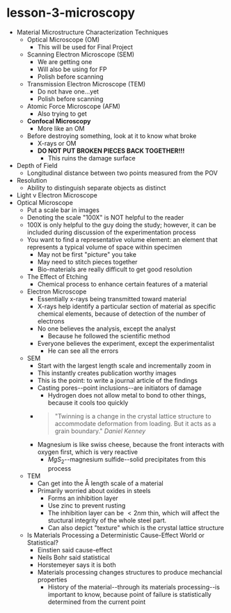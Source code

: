 # lesson-3-microscopy

- Material Microstructure Characterization Techniques
  - Optical Microscope (OM)
    - This will be used for Final Project
  - Scanning Electron Microscope (SEM)
    - We are getting one
    - Will also be using for FP
    - Polish before scanning
  - Transmission Electron Microscope (TEM)
    - Do not have one...yet
    - Polish before scanning
  - Atomic Force Microscope (AFM)
    - Also trying to get
  - **Confocal Microscopy**
    - More like an OM
  - Before destroying something, look at it to know what broke
    - X-rays or OM
    - **DO NOT PUT BROKEN PIECES BACK TOGETHER!!!**
      - This ruins the damage surface
- Depth of Field
  - Longitudinal distance between two points measured from the POV
- Resolution
  - Ability to distinguish separate objects as distinct
- Light v Electron Microscope
- Optical Microscope
  - Put a scale bar in images
  - Denoting the scale "100X" is NOT helpful to the reader
  - 100X is only helpful to the guy doing the study; however, it can be included during discussion of the experimentation process
  - You want to find a representative volume element: an element that represents a typical volume of space within specimen
    - May not be first "picture" you take
    - May need to stitch pieces together
    - Bio-materials are really difficult to get good resolution
  - The Effect of Etching
    - Chemical process to enhance certain features of a material
  - Electron Microscope
    - Essentially x-rays being transmitted toward material
    - X-rays help identify a particular section of material as specific chemical elements, because of detection of the number of electrons
    - No one believes the analysis, except the analyst
      - Because he followed the scientific method
    - Everyone believes the experiment, except the experimentalist
      - He can see all the errors
  - SEM
    - Start with the largest length scale and incrementally zoom in
    - This instantly creates publication worthy images
    - This is the point: to write a journal article of the findings
    - Casting pores--point inclusions--are initiators of damage
      - Hydrogen does not allow metal to bond to other things, because it cools too quickly
    - > "Twinning is a change in the crystal lattice structure to accommodate deformation from loading. But it acts as a grain boundary." <cite> Daniel Kenney
    - Magnesium is like swiss cheese, because the front interacts with oxygen first, which is very reactive
      - $MgS_{2}$--magnesium sulfide--solid precipitates from this process
  - TEM
    - Can get into the $\text{\AA}$ length scale of a material
    - Primarily worried about oxides in steels
      - Forms an inhibition layer
      - Use zinc to prevent rusting
      - The inhibition layer can be $<2 nm$ thin, which will affect the stuctural integrity of the whole steel part.
      - Can also depict "texture" which is the crystal lattice structure
  - Is Materials Processing a Deterministic Cause-Effect World or Statistical?
    - Einstien said cause-effect
    - Neils Bohr said statistical
    - Horstemeyer says it is both
    - Materials processing changes structures to produce mechancial properties
      - History of the material--through its materials processing--is important to know, because point of failure is statistically determined from the current point